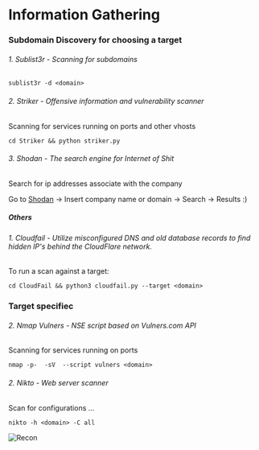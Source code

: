 # Information Gathering


### Subdomain Discovery for choosing a target


###### 1\. Sublist3r - Scanning for subdomains
```
sublist3r -d <domain>
```


###### 2\. Striker - Offensive information and vulnerability scanner
Scanning for services running on ports and other vhosts
```
cd Striker && python striker.py
```



###### 3\. Shodan - The search engine for Internet of Shit
Search for ip addresses associate with the company

Go to [Shodan](https://www.shodan.io/) -> Insert company name or domain -> Search -> Results :)


##### Others


###### 1\. Cloudfail - Utilize misconfigured DNS and old database records to find hidden IP's behind the CloudFlare network.
To run a scan against a target:
```
cd CloudFail && python3 cloudfail.py --target <domain>
```


### Target specifiec 

###### 2\. Nmap Vulners - NSE script based on Vulners.com API 
Scanning for services running on ports 
```
nmap -p-  -sV  --script vulners <domain>
```


###### 2\. Nikto - Web server scanner
Scan for configurations ...
```
nikto -h <domain> -C all
```

![Recon](https://github.com/Zawadidone/WebHacking/blob/master/images/Recon.jpg?raw=true)
